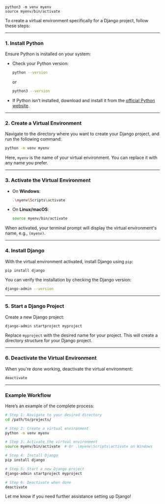 ```
python3 -m venv myenv
source myenv/bin/activate
```

To create a virtual environment specifically for a Django project, follow these steps:

---

### **1. Install Python**
Ensure Python is installed on your system:
- Check your Python version:
  ```bash
  python --version
  ```
  or
  ```bash
  python3 --version
  ```

- If Python isn't installed, download and install it from the [official Python website](https://www.python.org/).

---

### **2. Create a Virtual Environment**
Navigate to the directory where you want to create your Django project, and run the following command:

```bash
python -m venv myenv
```
Here, `myenv` is the name of your virtual environment. You can replace it with any name you prefer.

---

### **3. Activate the Virtual Environment**
- On **Windows**:
  ```bash
  .\myenv\Scripts\activate
  ```
- On **Linux/macOS**:
  ```bash
  source myenv/bin/activate
  ```

When activated, your terminal prompt will display the virtual environment's name, e.g., `(myenv)`.

---

### **4. Install Django**
With the virtual environment activated, install Django using `pip`:

```bash
pip install django
```

You can verify the installation by checking the Django version:

```bash
django-admin --version
```

---

### **5. Start a Django Project**
Create a new Django project:

```bash
django-admin startproject myproject
```

Replace `myproject` with the desired name for your project. This will create a directory structure for your Django project.

---

### **6. Deactivate the Virtual Environment**
When you're done working, deactivate the virtual environment:

```bash
deactivate
```

---

### **Example Workflow**
Here’s an example of the complete process:

```bash
# Step 1: Navigate to your desired directory
cd /path/to/projects/

# Step 2: Create a virtual environment
python -m venv myenv

# Step 3: Activate the virtual environment
source myenv/bin/activate  # Or .\myenv\Scripts\activate on Windows

# Step 4: Install Django
pip install django

# Step 5: Start a new Django project
django-admin startproject myproject

# Step 6: Deactivate when done
deactivate
```

Let me know if you need further assistance setting up Django!
